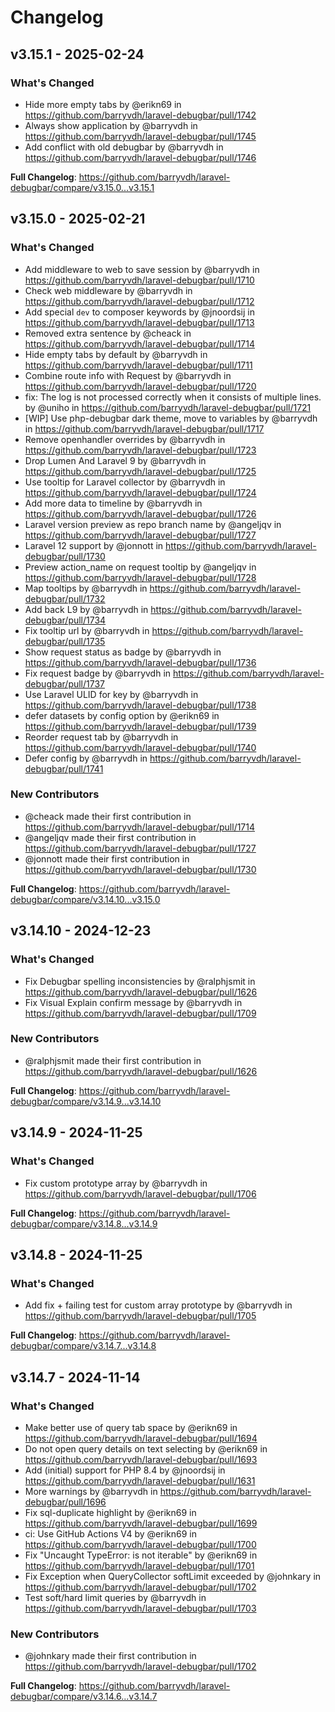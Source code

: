 # Changelog

## v3.15.1 - 2025-02-24

### What's Changed

* Hide more empty tabs  by @erikn69 in https://github.com/barryvdh/laravel-debugbar/pull/1742
* Always show application by @barryvdh in https://github.com/barryvdh/laravel-debugbar/pull/1745
* Add conflict with old debugbar by @barryvdh in https://github.com/barryvdh/laravel-debugbar/pull/1746

**Full Changelog**: https://github.com/barryvdh/laravel-debugbar/compare/v3.15.0...v3.15.1

## v3.15.0 - 2025-02-21

### What's Changed

* Add middleware to web to save session by @barryvdh in https://github.com/barryvdh/laravel-debugbar/pull/1710
* Check web middleware by @barryvdh in https://github.com/barryvdh/laravel-debugbar/pull/1712
* Add special `dev` to composer keywords by @jnoordsij in https://github.com/barryvdh/laravel-debugbar/pull/1713
* Removed extra sentence by @cheack in https://github.com/barryvdh/laravel-debugbar/pull/1714
* Hide empty tabs by default by @barryvdh in https://github.com/barryvdh/laravel-debugbar/pull/1711
* Combine route info with Request by @barryvdh in https://github.com/barryvdh/laravel-debugbar/pull/1720
* fix: The log is not processed correctly when it consists of multiple lines. by @uniho in https://github.com/barryvdh/laravel-debugbar/pull/1721
* [WIP] Use php-debugbar dark theme, move to variables by @barryvdh in https://github.com/barryvdh/laravel-debugbar/pull/1717
* Remove openhandler overrides by @barryvdh in https://github.com/barryvdh/laravel-debugbar/pull/1723
* Drop Lumen And Laravel 9 by @barryvdh in https://github.com/barryvdh/laravel-debugbar/pull/1725
* Use tooltip for Laravel collector by @barryvdh in https://github.com/barryvdh/laravel-debugbar/pull/1724
* Add more data to timeline by @barryvdh in https://github.com/barryvdh/laravel-debugbar/pull/1726
* Laravel version preview as repo branch name by @angeljqv in https://github.com/barryvdh/laravel-debugbar/pull/1727
* Laravel 12 support by @jonnott in https://github.com/barryvdh/laravel-debugbar/pull/1730
* Preview action_name on request tooltip by @angeljqv in https://github.com/barryvdh/laravel-debugbar/pull/1728
* Map tooltips by @barryvdh in https://github.com/barryvdh/laravel-debugbar/pull/1732
* Add back L9 by @barryvdh in https://github.com/barryvdh/laravel-debugbar/pull/1734
* Fix tooltip url by @barryvdh in https://github.com/barryvdh/laravel-debugbar/pull/1735
* Show request status as badge by @barryvdh in https://github.com/barryvdh/laravel-debugbar/pull/1736
* Fix request badge by @barryvdh in https://github.com/barryvdh/laravel-debugbar/pull/1737
* Use Laravel ULID for key by @barryvdh in https://github.com/barryvdh/laravel-debugbar/pull/1738
* defer datasets by config option by @erikn69 in https://github.com/barryvdh/laravel-debugbar/pull/1739
* Reorder request tab by @barryvdh in https://github.com/barryvdh/laravel-debugbar/pull/1740
* Defer config by @barryvdh in https://github.com/barryvdh/laravel-debugbar/pull/1741

### New Contributors

* @cheack made their first contribution in https://github.com/barryvdh/laravel-debugbar/pull/1714
* @angeljqv made their first contribution in https://github.com/barryvdh/laravel-debugbar/pull/1727
* @jonnott made their first contribution in https://github.com/barryvdh/laravel-debugbar/pull/1730

**Full Changelog**: https://github.com/barryvdh/laravel-debugbar/compare/v3.14.10...v3.15.0

## v3.14.10 - 2024-12-23

### What's Changed

* Fix Debugbar spelling inconsistencies by @ralphjsmit in https://github.com/barryvdh/laravel-debugbar/pull/1626
* Fix Visual Explain confirm message by @barryvdh in https://github.com/barryvdh/laravel-debugbar/pull/1709

### New Contributors

* @ralphjsmit made their first contribution in https://github.com/barryvdh/laravel-debugbar/pull/1626

**Full Changelog**: https://github.com/barryvdh/laravel-debugbar/compare/v3.14.9...v3.14.10

## v3.14.9 - 2024-11-25

### What's Changed

* Fix custom prototype array by @barryvdh in https://github.com/barryvdh/laravel-debugbar/pull/1706

**Full Changelog**: https://github.com/barryvdh/laravel-debugbar/compare/v3.14.8...v3.14.9

## v3.14.8 - 2024-11-25

### What's Changed

* Add fix + failing test for custom array prototype by @barryvdh in https://github.com/barryvdh/laravel-debugbar/pull/1705

**Full Changelog**: https://github.com/barryvdh/laravel-debugbar/compare/v3.14.7...v3.14.8

## v3.14.7 - 2024-11-14

### What's Changed

* Make better use of query tab space by @erikn69 in https://github.com/barryvdh/laravel-debugbar/pull/1694
* Do not open query details on text selecting by @erikn69 in https://github.com/barryvdh/laravel-debugbar/pull/1693
* Add (initial) support for PHP 8.4 by @jnoordsij in https://github.com/barryvdh/laravel-debugbar/pull/1631
* More warnings by @barryvdh in https://github.com/barryvdh/laravel-debugbar/pull/1696
* Fix sql-duplicate highlight by @erikn69 in https://github.com/barryvdh/laravel-debugbar/pull/1699
* ci: Use GitHub Actions V4 by @erikn69 in https://github.com/barryvdh/laravel-debugbar/pull/1700
* Fix "Uncaught TypeError: is not iterable" by @erikn69 in https://github.com/barryvdh/laravel-debugbar/pull/1701
* Fix Exception when QueryCollector softLimit exceeded by @johnkary in https://github.com/barryvdh/laravel-debugbar/pull/1702
* Test soft/hard limit queries by @barryvdh in https://github.com/barryvdh/laravel-debugbar/pull/1703

### New Contributors

* @johnkary made their first contribution in https://github.com/barryvdh/laravel-debugbar/pull/1702

**Full Changelog**: https://github.com/barryvdh/laravel-debugbar/compare/v3.14.6...v3.14.7
